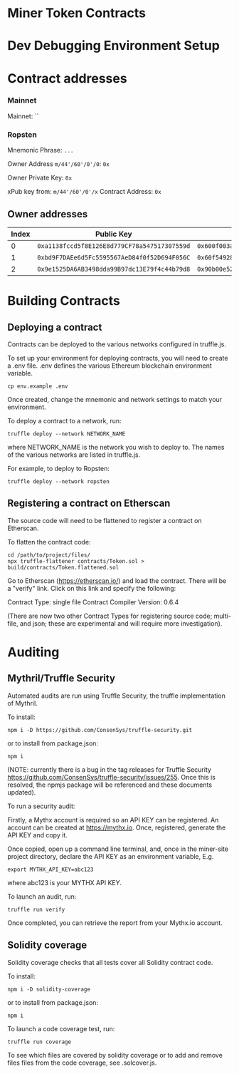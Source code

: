 # Miner Token Contracts

# Dev Debugging Environment Setup

# Contract addresses

### Mainnet
Mainnet: ``

### Ropsten
Mnemonic Phrase: `...`

Owner Address `m/44'/60'/0'/0`: `0x`

Owner Private Key: `0x`

xPub key from: `m/44'/60'/0'/x`
Contract Address: `0x`

## Owner addresses

| Index | Public Key | Private |
| --- | --- | --- |
| 0 | `0xa1138fccd5f8E126E8d779CF78a547517307559d` | `0x600f003a6ed434917afbbc7f03f2edf86a19f72448e2e9d05917e73e502f6970` |
| 1 | `0xbd9F7DAEe6d5Fc5595567AeD84f0f52D694F056C` | `0x60f54928d665c30e3055863a7254d0eb9dc5d4aa14ef2b1af230085c690adada` |
| 2 | `0x9e1525DA6AB3498dda99B97dc13E79f4c44b79d8` | `0x90b00e527c4ad18ee427fe1ee074eec77e33378796a24b8ae35970210acc3274` |

# Building Contracts

## Deploying a contract

Contracts can be deployed to the various networks configured in truffle.js.

To set up your environment for deploying contracts, you will need to create a
.env file. .env defines the various Ethereum blockchain environment variable.

```
cp env.example .env
```

Once created, change the mnemonic and network settings to match your environment.

To deploy a contract to a network, run:

```
truffle deploy --network NETWORK_NAME
```

where NETWORK_NAME is the network you wish to deploy to. The names of the various networks are listed in truffle.js.

For example, to deploy to Ropsten:

```
truffle deploy --network ropsten
```

## Registering a contract on Etherscan

The source code will need to be flattened to register a contract on Etherscan.

To flatten the contract code:

```
cd /path/to/project/files/
npx truffle-flattener contracts/Token.sol > build/contracts/Token.flattened.sol
```

Go to Etherscan (https://etherscan.io/) and load the contract. There will be a
"verify" link. Click on this link and specify the following:

Contract Type: single file
Contract Compiler Version: 0.6.4

(There are now two other Contract Types for registering source code; multi-file, and json; these are experimental and will require more investigation).

# Auditing

## Mythril/Truffle Security

Automated audits are run using Truffle Security, the truffle implementation of Mythril.

To install:

```
npm i -D https://github.com/ConsenSys/truffle-security.git
```

or to install from package.json:

```
npm i
```

(NOTE: currently there is a bug in the tag releases for Truffle Security https://github.com/ConsenSys/truffle-security/issues/255. Once this is resolved, the npmjs package will be referenced and these documents updated).

To run a security audit:

Firstly, a Mythx account is required so an API KEY can be registered. An account can be created at https://mythx.io. Once, registered, generate the API KEY and copy it.

Once copied, open up a command line terminal, and, once in the miner-site project directory, declare the API KEY as an environment variable, E.g.

```
export MYTHX_API_KEY=abc123
```

where abc123 is your MYTHX API KEY.

To launch an audit, run:

```
truffle run verify
```

Once completed, you can retrieve the report from your Mythx.io account.

## Solidity coverage

Solidity coverage checks that all tests cover all Solidity contract code.

To install:

```
npm i -D solidity-coverage
```

or to install from package.json:

```
npm i
```

To launch a code coverage test, run:

```
truffle run coverage
```

To see which files are covered by solidity coverage or to add and remove files files from the code coverage, see .solcover.js.

